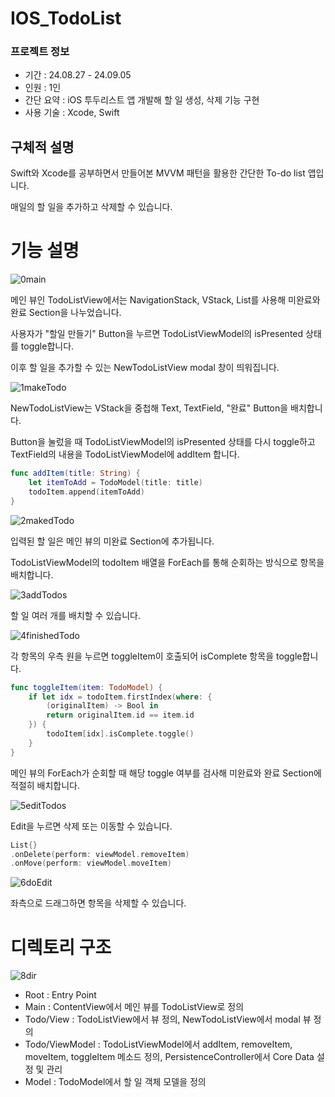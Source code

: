 # IOS_TodoList

### 프로젝트 정보

- 기간 : 24.08.27 - 24.09.05
- 인원 : 1인
- 간단 요약 : iOS 투두리스트 앱 개발해 할 일 생성, 삭제 기능 구현 
- 사용 기술 : Xcode, Swift

## 구체적 설명

Swift와 Xcode를 공부하면서 만들어본 MVVM 패턴을 활용한 간단한 To-do list 앱입니다. 

매일의 할 일을 추가하고 삭제할 수 있습니다. 

# 기능 설명

![0main](https://github.com/user-attachments/assets/8eebae7b-18ce-48e1-bd79-e1dc69d27e14)

메인 뷰인 TodoListView에서는 NavigationStack, VStack, List를 사용해 미완료와 완료 Section을 나누었습니다.

사용자가 "할일 만들기" Button을 누르면 TodoListViewModel의 isPresented 상태를 toggle합니다. 

이후 할 일을 추가할 수 있는 NewTodoListView modal 창이 띄워집니다.  

![1makeTodo](https://github.com/user-attachments/assets/5456063e-94da-47fb-a87f-2ae9d84722fa)

NewTodoListView는 VStack을 중첩해 Text, TextField, "완료" Button을 배치합니다.

Button을 눌렀을 때 TodoListViewModel의 isPresented 상태를 다시 toggle하고 TextField의 내용을 TodoListViewModel에 addItem 합니다. 

```swift
func addItem(title: String) {
    let itemToAdd = TodoModel(title: title)
    todoItem.append(itemToAdd)
}
```

![2makedTodo](https://github.com/user-attachments/assets/83b68f57-304a-4f1b-a5f6-4a6dc0ab45f1)

입력된 할 일은 메인 뷰의 미완료 Section에 추가됩니다. 

TodoListViewModel의 todoItem 배열을 ForEach를 통해 순회하는 방식으로 항목을 배치합니다. 

![3addTodos](https://github.com/user-attachments/assets/447af836-f865-46d9-be27-efcbcb56bbe0)

할 일 여러 개를 배치할 수 있습니다. 

![4finishedTodo](https://github.com/user-attachments/assets/2c5e3fc9-d537-4f79-ab70-c7865fffdee7)

각 항목의 우측 원을 누르면 toggleItem이 호출되어 isComplete 항목을 toggle합니다. 

```swift
func toggleItem(item: TodoModel) {
    if let idx = todoItem.firstIndex(where: {
        (originalItem) -> Bool in
        return originalItem.id == item.id
    }) {
        todoItem[idx].isComplete.toggle()
    }
}
```

메인 뷰의 ForEach가 순회할 때 해당 toggle 여부를 검사해 미완료와 완료 Section에 적절히 배치합니다. 

![5editTodos](https://github.com/user-attachments/assets/01a3b193-612b-46f7-a044-05c2f8b67f75)

Edit을 누르면 삭제 또는 이동할 수 있습니다. 

```swift
List{}
.onDelete(perform: viewModel.removeItem)
.onMove(perform: viewModel.moveItem)
```

![6doEdit](https://github.com/user-attachments/assets/02cff1d2-6d03-481d-93d7-32f963e832da)

좌측으로 드래그하면 항목을 삭제할 수 있습니다. 

# 디렉토리 구조

![8dir](https://github.com/user-attachments/assets/017edd15-5656-4397-80c8-36dca446124b)

- Root : Entry Point
- Main : ContentView에서 메인 뷰를 TodoListView로 정의
- Todo/View : TodoListView에서 뷰 정의, NewTodoListView에서 modal 뷰 정의
- Todo/ViewModel : TodoListViewModel에서 addItem, removeItem, moveItem, toggleItem 메소드 정의, PersistenceController에서 Core Data 설정 및 관리
- Model : TodoModel에서 할 일 객체 모델을 정의


  
